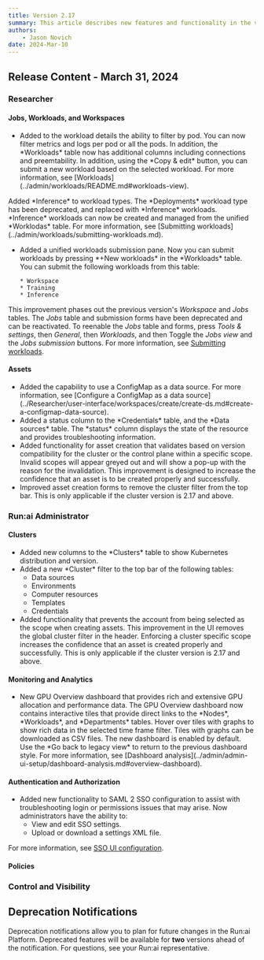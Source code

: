```yaml
---
title: Version 2.17
summary: This article describes new features and functionality in the version.
authors:
    - Jason Novich
date: 2024-Mar-10
---
```


## Release Content - March 31, 2024

### Researcher

#### Jobs, Workloads, and Workspaces

* <!-- ADDLINK RUN-11488/RUN-16508 - Workloads view - Metrics per GPU per pod with RUN-16234 -->Added to the workload details the ability to filter by pod. You can now filter metrics and logs per pod or all the pods. In addition, the *Workloads* table now has additional columns including connections and preemtability. In addition, using the *Copy & edit* button, you can submit a new workload based on the selected workload. For more information, see [Workloads](../admin/workloads/README.md#workloads-view).

<!-- RUN-14524/RUN-14525 - Asset-based deployments -->Added *Inference* to workload types. The *Deployments* workload type has been deprecated, and replaced with *Inference* workloads. *Inference* workloads can now be created and managed from the unified *Worklodas* table. For more information, see [Submitting workloads](../admin/workloads/submitting-workloads.md).

* <!-- RUN-16435/RUN-16668 - Delete workspaces, trainings and jobs views -->Added a unified workloads submission pane. Now you can submit workloads by pressing *+New workloads* in the *Workloads* table. You can submit the following workloads from this table:

      * Workspace
      * Training
      * Inference

This improvement phases out the previous version's *Workspace* and *Jobs* tables. The *Jobs* table and submission forms have been deprecated and can be reactivated. To reenable the *Jobs* table and forms, press *Tools & settings*, then *General*, then *Workloads*, and then Toggle the *Jobs view* and the *Jobs submission* buttons. For more information, see [Submitting workloads](../admin/workloads/submitting-workloads.md).

#### Assets

* <!-- RUN14616/RUN-14759 - Add configmap as data source -->Added the capability to use a ConfigMap as a data source. For more information, see [Configure a ConfigMap as a data source](../Researcher/user-interface/workspaces/create/create-ds.md#create-a-configmap-data-source).

* <!-- RUN-16242/RUN-16243 Add status table for credentials, ConfigMap-DS, PVC-ds -->Added a status column to the *Credentials* table, and the *Data sources* table. The *status* column displays the state of the resource and provides troubleshooting information.

* <!-- RUN-15725/RUN-16236 - Validate all tree scopes for version compatibility for assets creations -->Added functionality for asset creation that validates based on version compatibility for the cluster or the control plane within a specific scope. Invalid scopes will appear greyed out and will show a pop-up with the reason for the invalidation. This improvement is designed to increase the confidence that an asset is to be created properly and successfully.

* <!-- RUN-15718/RUN-16235 - Omit the global cluster filter in asset creation forms -->Improved asset creation forms to remove the cluster filter from the top bar. This is only applicable if the cluster version is 2.17 and above.

### Run:ai Administrator

#### Clusters

* <!-- RUN-14431/RUN-14432 New columns on cluster table-->Added new columns to the *Clusters* table to show Kubernetes distribution and version.

* <!-- RUN-16237/RUN16238 - Remove cluster filter from top bar in assets -->Added a new *Cluster* filter to the top bar of the following tables:
  
    * Data sources
    * Environments
    * Computer resources
    * Templates
    * Credentials

* <!-- RUN-15619/RUN-16391 - Prevent multi-cluster scope & enable single-cluster scope (for all assets including policies & templates) -->Added functionality that prevents the account from being selected as the scope when creating assets. This improvement in the UI removes the global cluster filter in the header. Enforcing a cluster specific scope increases the confidence that an asset is created properly and successfully. This is only applicable if the cluster version is 2.17 and above.

#### Monitoring and Analytics

* <!-- RUN-12901/RUN-16507 - Dashboard improvements MVP -->New GPU Overview dashboard that provides rich and extensive GPU allocation and performance data. The GPU Overview dashboard now contains interactive tiles that provide direct links to the *Nodes*, *Workloads*, and *Departments* tables. Hover over tiles with graphs to show rich data in the selected time frame filter. Tiles with graphs can be downloaded as CSV files. The new dashboard is enabled by default. Use the *Go back to legacy view* to return to the previous dashboard style. For more information, see [Dashboard analysis](../admin/admin-ui-setup/dashboard-analysis.md#overview-dashboard).

#### Authentication and Authorization

* <!-- RUN-15431/RUN-15585 -  View & Edit SSO settings - SAML -->Added new functionality to SAML 2 SSO configuration to assist with troubleshooting login or permissions issues that may arise. Now administrators have the ability to:

    * View and edit SSO settings.
    * Upload or download a settings XML file.

For more information, see [SSO UI configuration](../admin/runai-setup/authentication/sso.md#step-1-ui-configuration).

#### Policies

### Control and Visibility

## Deprecation Notifications

Deprecation notifications allow you to plan for future changes in the Run:ai Platform. Deprecated features will be available for **two** versions ahead of the notification. For questions, see your Run:ai representative.
